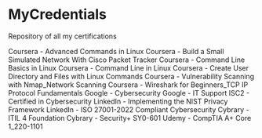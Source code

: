 # MyCredentials
Repository of all my certifications

Coursera - Advanced Commands in Linux
Coursera - Build a Small Simulated Network With Cisco Packet Tracker
Coursera - Command Line Basics in Linux
Coursera - Command Line in Linux
Coursera - Create User Directory and Files with Linux Commands
Coursera - Vulnerability Scanning with Nmap_Network Scanning
Coursera - Wireshark for Beginners_TCP IP Protocol Fundamentals
Google - Cybersecurity
Google - IT Support
ISC2 - Certified in Cybersecurity
LinkedIn - Implementing the NIST Privacy Framework
LinkedIn - ISO 27001-2022 Compliant Cybersecurity
Cybrary - ITIL 4 Foundation
Cybrary - Security+ SY0-601
Udemy - CompTIA A+ Core 1_220-1101
